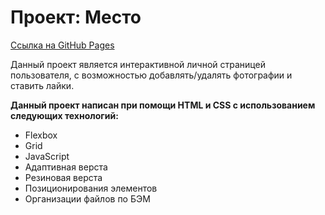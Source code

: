 # Проект: Место

[Ссылка на GitHub Pages](https://psk888.github.io/mesto/)

Данный проект является интерактивной личной страницей пользователя, с возможностью добавлять/удалять фотографии и ставить лайки.

**Данный проект написан при помощи HTML и CSS с использованием следующих технологий:**
* Flexbox
* Grid
* JavaScript
* Адаптивная верста
* Резиновая верста
* Позиционирования элементов
* Организации файлов по БЭМ






